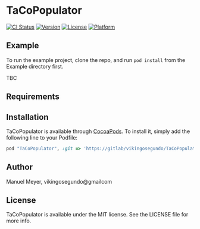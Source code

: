 # TaCoPopulator

[![CI Status](http://img.shields.io/travis/vikingosegundo/TaCoPopulator.svg?style=flat)](https://travis-ci.org/vikingosegundo/TaCoPopulator)
[![Version](https://img.shields.io/cocoapods/v/TaCoPopulator.svg?style=flat)](http://cocoapods.org/pods/TaCoPopulator)
[![License](https://img.shields.io/cocoapods/l/TaCoPopulator.svg?style=flat)](http://cocoapods.org/pods/TaCoPopulator)
[![Platform](https://img.shields.io/cocoapods/p/TaCoPopulator.svg?style=flat)](http://cocoapods.org/pods/TaCoPopulator)

## Example

To run the example project, clone the repo, and run `pod install` from the Example directory first.

TBC

## Requirements

## Installation

TaCoPopulator is available through [CocoaPods](http://cocoapods.org). To install
it, simply add the following line to your Podfile:

```ruby
pod "TaCoPopulator", :git => 'https://gitlab/vikingosegundo/TaCoPopulator.git'
```

## Author

Manuel Meyer, vikingosegundo@gmailcom

## License

TaCoPopulator is available under the MIT license. See the LICENSE file for more info.
